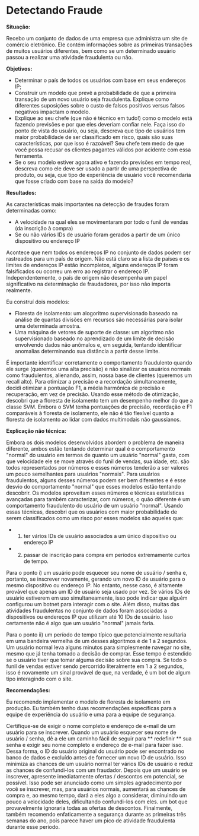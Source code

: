 # Detectando Fraude


**Situação:**

Recebo um conjunto de dados de uma empresa que administra um site de comércio eletrônico. Ele contém informações sobre as primeiras transações de muitos usuários diferentes, bem como se um determinado usuário passou a realizar uma atividade fraudulenta ou não.

**Objetivos:**

- Determinar o país de todos os usuários com base em seus endereços IP;
- Construir um modelo que prevê a probabilidade de que a primeira transação de um novo usuário seja fraudulenta. Explique como diferentes suposições sobre o custo de falsos positivos versus falsos negativos impactam o modelo.
- Explique ao seu chefe (que não é técnico em tudo!) como o modelo está fazendo previsões e por que eles deveriam confiar nele. Faça isso do ponto de vista do usuário, ou seja, descreva que tipo de usuários tem maior probabilidade de ser classificado em risco, quais são suas características, por que isso é razoável? Seu chefe tem medo de que você possa recusar os clientes pagantes válidos por acidente com essa ferramenta.
- Se o seu modelo estiver agora ativo e fazendo previsões em tempo real, descreva como ele deve ser usado a partir de uma perspectiva de produto, ou seja, que tipo de experiência de usuário você recomendaria que fosse criado com base na saída do modelo?

**Resultados:**

As características mais importantes na detecção de fraudes foram determinadas como:
- A velocidade na qual eles se movimentaram por todo o funil de vendas (da inscrição à compra)
- Se ou não vários IDs de usuário foram gerados a partir de um único dispositivo ou endereço IP
 
Acontece que nem todos os endereços IP no conjunto de dados podem ser rastreados para um país de origem. Não está claro se a lista de países e os limites de endereços IP estão incompletos, alguns endereços IP foram falsificados ou ocorreu um erro ao registrar o endereço IP. Independentemente, o país de origem não desempenha um papel significativo na determinação de fraudadores, por isso não importa realmente.
 
Eu construí dois modelos:

- Floresta de isolamento: um alogoritmo supervisionado baseado na análise de quantas divisões em recursos são necessárias para isolar uma determinada amostra.
- Uma máquina de vetores de suporte de classe: um algoritmo não supervisionado baseado no aprendizado de um limite de decisão envolvendo dados não anômalos e, em seguida, tentando identificar anomalias determinando sua distância a partir desse limite.
    
É importante identificar corretamente o comportamento fraudulento quando ele surge (queremos uma alta precisão) e não sinalizar os usuários normais como fraudulentos, alienando, assim, nossa base de clientes (queremos um recall alto). Para otimizar a precisão e a recordação simultaneamente, decidi otimizar a pontuação F1, a média harmônica de precisão e recuperação, em vez de precisão. Usando esse método de otimização, descobri que a floresta de isolamento tem um desempenho melhor do que a classe SVM. Embora o SVM tenha pontuações de precisão, recordação e F1 comparáveis à floresta de isolamento, ele não é tão flexível quanto a floresta de isolamento ao lidar com dados multimodais não gaussianos.

**Explicação não técnica:**

Embora os dois modelos desenvolvidos abordem o problema de maneira diferente, ambos estão tentando determinar qual é o comportamento "normal" do usuário em termos de quanto um usuário "normal" gasta, com que velocidade ele se move através do funil de vendas, sua idade, etc. são todos representados por números e esses números tenderão a ser valores um pouco semelhantes para usuários "normais". Para usuários fraudulentos, alguns desses números podem ser bem diferentes e é esse desvio do comportamento "normal" que esses modelos estão tentando descobrir. Os modelos aproveitam esses números e técnicas estatísticas avançadas para também caracterizar, com números, o quão diferente é um comportamento fraudulento do usuário de um usuário "normal". Usando essas técnicas, descobri que os usuários com maior probabilidade de serem classificados como um risco por esses modelos são aqueles que:

- 1) ter vários IDs de usuário associados a um único dispositivo ou endereço IP
- 2) passar de inscrição para compra em períodos extremamente curtos de tempo.

Para o ponto i) um usuário pode esquecer seu nome de usuário / senha e, portanto, se inscrever novamente, gerando um novo ID de usuário para o mesmo dispositivo ou endereço IP. No entanto, nesse caso, é altamente provável que apenas um ID de usuário seja usado por vez. Se vários IDs de usuário estiverem em uso simultaneamente, isso pode indicar que alguém configurou um botnet para interagir com o site. Além disso, muitas das atividades fraudulentas no conjunto de dados foram associadas a dispositivos ou endereços IP que utilizam até 10 IDs de usuário. Isso certamente não é algo que um usuário "normal" jamais faria.

Para o ponto ii) um período de tempo típico que potencialmente resultaria em uma bandeira vermelha de um desses algoritmos é de 1 a 2 segundos. Um usuário normal leva alguns minutos para simplesmente navegar no site, mesmo que já tenha tomado a decisão de comprar. Esse tempo é estendido se o usuário tiver que tomar alguma decisão sobre sua compra. Se todo o funil de vendas estiver sendo percorrido literalmente em 1 a 2 segundos, isso é novamente um sinal provável de que, na verdade, é um bot de algum tipo interagindo com o site.

**Recomendações:**

Eu recomendo implementar o modelo de floresta de isolamento em produção. Eu também tenho duas recomendações específicas para a equipe de experiência do usuário e uma para a equipe de segurança.

Certifique-se de exigir o nome completo e endereço de e-mail de um usuário para se inscrever. Quando um usuário esquecer seu nome de usuário / senha, dê a ele um caminho fácil de seguir para ** redefinir ** sua senha e exigir seu nome completo e endereço de e-mail para fazer isso. Dessa forma, o ID do usuário original do usuário pode ser encontrado no banco de dados e excluído antes de fornecer um novo ID de usuário. Isso minimiza as chances de um usuário normal ter vários IDs de usuário e reduz as chances de confundi-los com um fraudador.
Depois que um usuário se inscrever, apresente imediatamente ofertas / descontos em potencial, se possível. Isso pode ser anunciado como um simples agradecimento por você se inscrever, mas, para usuários normais, aumentará as chances de compra e, ao mesmo tempo, dará a eles algo a considerar, diminuindo um pouco a velocidade deles, dificultando confundi-los com eles. um bot que provavelmente ignoraria todas as ofertas de descontos.
Finalmente, também recomendo enfaticamente a segurança durante as primeiras três semanas do ano, pois parece haver um pico de atividade fraudulenta durante esse período.

